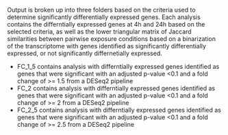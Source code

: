 Output is broken up into three folders based on the criteria used to determine significantly differentially expressed genes. Each analysis contains the differntially expressed genes at 4h and 24h based on the selected criteria, as well as the lower triangular matrix of Jaccard similarities between pairwise exposure conditions based on a binarization of the transcriptome with genes identified as significantly differentially expressed, or not significantly differnetially expressed.
<br>
- FC_1_5 contains analysis with differntially expressed genes identified as genes that were significant with an adjusted p-value <0.1 and a fold change of >= 1.5 from a DESeq2 pipeline
- FC_2 contains analysis with differntially expressed genes identified as genes that were significant with an adjusted p-value <0.1 and a fold change of >= 2 from a DESeq2 pipeline
- FC_2_5 contains analysis with differntially expressed genes identified as genes that were significant with an adjusted p-value <0.1 and a fold change of >= 2.5 from a DESeq2 pipeline
